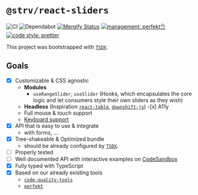 # `@strv/react-sliders`

![CI](https://github.com/xhudec/react-sliders/workflows/CI/badge.svg)
![Dependabot](https://flat.badgen.net/dependabot/xhudec/react-sliders?icon=dependabot)
[![Mergify Status][mergify-status]][mergify]
[![management: perfekt👌](https://img.shields.io/badge/management-perfekt👌-red.svg?style=flat-square)](https://github.com/lekterable/perfekt)
[![code style: prettier](https://img.shields.io/badge/code_style-prettier-ff69b4.svg?style=flat-square)](https://github.com/prettier/prettier)

[mergify]: https://mergify.io
[mergify-status]: https://img.shields.io/endpoint.svg?url=https://gh.mergify.io/badges/xhudec/react-sliders&style=flat

This project was bootstrapped with [`TSDX`](https://github.com/formik/tsdx).

## Goals

- [x] Customizable & CSS agnostic
  - **Modules**
    - `useRangeSlider`, `useSlider` (Hooks, which encapsulates the core logic and let consumers style their own sliders as they wish)
  - **Headless** (Inspiration [`react-table`](https://github.com/tannerlinsley/react-table), [`downshift-js`](https://github.com/downshift-js/downshift)) -[x] A11y
  - Full mouse & touch support
  - [Keyboard support](https://www.w3.org/TR/wai-aria-practices/examples/slider/slider-1.html)
- [x] API that is easy to use & integrate
  - with forms, ...
- [x] Tree-shakeable & Optimized bundle
  - should be already configured by [`TSDX`](https://github.com/formik/tsdx).
- [ ] Properly tested
- [ ] Well documented API with interactive examples on [CodeSandbox](https://codesandbox.io/)
- [x] Fully typed with TypeScript
- [x] Based on our already existing tools
  - [`code-quality-tools`](https://github.com/strvcom/code-quality-tools)
  - [`perfekt`](https://github.com/lekterable/perfekt)
